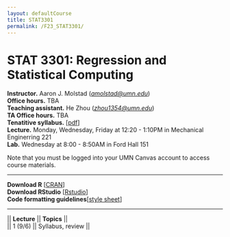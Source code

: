 ```yaml
---
layout: defaultCourse
title: STAT3301
permalink: /F23_STAT3301/
---
```


# STAT 3301: Regression and Statistical Computing 
**Instructor.** Aaron J. Molstad (*amolstad@umn.edu*)  
**Office hours.** TBA  
**Teaching assistant.** He Zhou (*zhou1354@umn.edu*)  
**TA Office hours.** TBA  
**Tenatitive syllabus.** [[pdf](https://canvas.umn.edu/files/37411898/download?download_frd=1)]   
**Lecture.** Monday, Wednesday, Friday at 12:20 - 1:10PM in Mechanical Enginerring 221  
**Lab.** Wednesday at 8:00 - 8:50AM in Ford Hall 151  

Note that you must be logged into your UMN Canvas account to access course materials.   

---------------------  

**Download R** [[CRAN](https://cran.r-project.org/)]  
**Download RStudio** [[Rstudio](https://posit.co/download/rstudio-desktop/)]  
**Code formatting guidelines**[[style sheet](https://web.stanford.edu/class/cs109l/unrestricted/resources/google-style.html)]  

----------------------

||  **Lecture** ||  **Topics** ||  
|| 1 (9/6)  || Syllabus, review ||   

